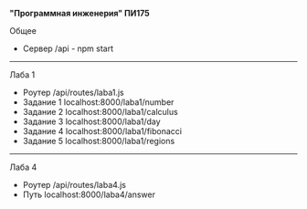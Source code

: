 **"Программная инженерия" ПИ175**

Общее

- Сервер /api - npm start

---

Лаба 1

- Роутер /api/routes/laba1.js
- Задание 1 localhost:8000/laba1/number
- Задание 2 localhost:8000/laba1/calculus
- Задание 3 localhost:8000/laba1/day
- Задание 4 localhost:8000/laba1/fibonacci
- Задание 5 localhost:8000/laba1/regions

---

Лаба 4

- Роутер /api/routes/laba4.js
- Путь localhost:8000/laba4/answer
